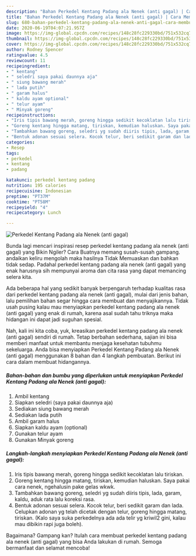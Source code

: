 ```yaml
---
description: "Bahan Perkedel Kentang Padang ala Nenek (anti gagal) | Cara Membuat Perkedel Kentang Padang ala Nenek (anti gagal) Yang Sedap"
title: "Bahan Perkedel Kentang Padang ala Nenek (anti gagal) | Cara Membuat Perkedel Kentang Padang ala Nenek (anti gagal) Yang Sedap"
slug: 680-bahan-perkedel-kentang-padang-ala-nenek-anti-gagal-cara-membuat-perkedel-kentang-padang-ala-nenek-anti-gagal-yang-sedap
date: 2020-06-19T04:07:21.957Z
image: https://img-global.cpcdn.com/recipes/148c28fc229330bd/751x532cq70/perkedel-kentang-padang-ala-nenek-anti-gagal-foto-resep-utama.jpg
thumbnail: https://img-global.cpcdn.com/recipes/148c28fc229330bd/751x532cq70/perkedel-kentang-padang-ala-nenek-anti-gagal-foto-resep-utama.jpg
cover: https://img-global.cpcdn.com/recipes/148c28fc229330bd/751x532cq70/perkedel-kentang-padang-ala-nenek-anti-gagal-foto-resep-utama.jpg
author: Rodney Spencer
ratingvalue: 4.5
reviewcount: 11
recipeingredient:
- " kentang"
- " seledri saya pakai daunnya aja"
- " siung bawang merah"
- " lada putih"
- " garam halus"
- " kaldu ayam optional"
- " telur ayam"
- " Minyak goreng"
recipeinstructions:
- "Iris tipis bawang merah, goreng hingga sedikit kecoklatan lalu tiriskan."
- "Goreng kentang hingga matang, tiriskan, kemudian haluskan. Saya pakai cara nenek, ngehalusin pake gelas wkwk."
- "Tambahkan bawang goreng, seledri yg sudah diiris tipis, lada, garam, kaldu, aduk rata lalu koreksi rasa."
- "Bentuk adonan sesuai selera. Kocok telur, beri sedikit garam dan lada. Celupkan adonan yg telah dicetak dengan telur, goreng hingga matang, tiriskan. (Kalo saya suka perkedelnya ada ada telir yg kriwil2 gini, kalau mau dibikin rapi juga boleh)."
categories:
- Resep
tags:
- perkedel
- kentang
- padang

katakunci: perkedel kentang padang 
nutrition: 195 calories
recipecuisine: Indonesian
preptime: "PT37M"
cooktime: "PT58M"
recipeyield: "4"
recipecategory: Lunch

---
```



![Perkedel Kentang Padang ala Nenek (anti gagal)](https://img-global.cpcdn.com/recipes/148c28fc229330bd/751x532cq70/perkedel-kentang-padang-ala-nenek-anti-gagal-foto-resep-utama.jpg)

Bunda lagi mencari inspirasi resep perkedel kentang padang ala nenek (anti gagal) yang Bikin Ngiler? Cara Buatnya memang susah-susah gampang. andaikan keliru mengolah maka hasilnya Tidak Memuaskan dan bahkan tidak sedap. Padahal perkedel kentang padang ala nenek (anti gagal) yang enak harusnya sih mempunyai aroma dan cita rasa yang dapat memancing selera kita.



Ada beberapa hal yang sedikit banyak berpengaruh terhadap kualitas rasa dari perkedel kentang padang ala nenek (anti gagal), mulai dari jenis bahan, lalu pemilihan bahan segar hingga cara membuat dan menyajikannya. Tidak usah pusing kalau mau menyiapkan perkedel kentang padang ala nenek (anti gagal) yang enak di rumah, karena asal sudah tahu triknya maka hidangan ini dapat jadi suguhan spesial.


Nah, kali ini kita coba, yuk, kreasikan perkedel kentang padang ala nenek (anti gagal) sendiri di rumah. Tetap berbahan sederhana, sajian ini bisa memberi manfaat untuk membantu menjaga kesehatan tubuhmu sekeluarga. Anda bisa menyiapkan Perkedel Kentang Padang ala Nenek (anti gagal) menggunakan 8 bahan dan 4 langkah pembuatan. Berikut ini cara dalam membuat hidangannya.

<!--inarticleads1-->

##### Bahan-bahan dan bumbu yang diperlukan untuk menyiapkan Perkedel Kentang Padang ala Nenek (anti gagal):

1. Ambil  kentang
1. Siapkan  seledri (saya pakai daunnya aja)
1. Sediakan  siung bawang merah
1. Sediakan  lada putih
1. Ambil  garam halus
1. Siapkan  kaldu ayam (optional)
1. Gunakan  telur ayam
1. Gunakan  Minyak goreng




<!--inarticleads2-->

##### Langkah-langkah menyiapkan Perkedel Kentang Padang ala Nenek (anti gagal):

1. Iris tipis bawang merah, goreng hingga sedikit kecoklatan lalu tiriskan.
1. Goreng kentang hingga matang, tiriskan, kemudian haluskan. Saya pakai cara nenek, ngehalusin pake gelas wkwk.
1. Tambahkan bawang goreng, seledri yg sudah diiris tipis, lada, garam, kaldu, aduk rata lalu koreksi rasa.
1. Bentuk adonan sesuai selera. Kocok telur, beri sedikit garam dan lada. Celupkan adonan yg telah dicetak dengan telur, goreng hingga matang, tiriskan. (Kalo saya suka perkedelnya ada ada telir yg kriwil2 gini, kalau mau dibikin rapi juga boleh).




Bagaimana? Gampang kan? Itulah cara membuat perkedel kentang padang ala nenek (anti gagal) yang bisa Anda lakukan di rumah. Semoga bermanfaat dan selamat mencoba!
